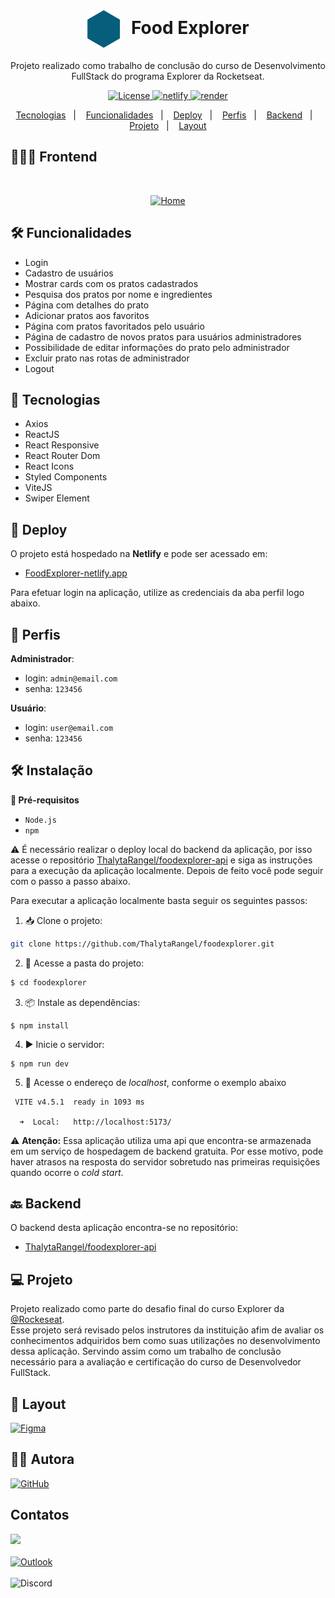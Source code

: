 <h1 align="center">
    <img alt="icon" src="./public/icon-foodExplorer.svg"  style="vertical-align: middle; margin-right: 10px;">
    Food Explorer
</h1>

<p align="center">
Projeto realizado como trabalho de conclusão do curso de Desenvolvimento FullStack do programa Explorer da Rocketseat.
</p>

<p align="center">
  <a href="#memo-licença">
    <img alt="License" src="https://img.shields.io/static/v1?style=flat&label=license&message=MIT&color=4AF2C3">
  </a>
  <a href="https://app.netlify.com/sites">
    <img alt="netlify" src="https://api.netlify.com/api/v1/badges/c5365dc5-820c-429f-a26e-5b9f238cc0b9/deploy-status">
  </a>
  <a href="#-backend">
    <img alt="render" src="https://img.shields.io/website?down_color=lightgrey&down_message=deploy&label=render&logo=render&logoColor=4AF2C3&style=flat&up_color=4AF2C3&up_message=online&url=https%3A%2F%2Ffoodexplorer-api-owmn.onrender.com%2F">
  </a>

</p>

<p align="center">
  <a href="#-tecnologias">Tecnologias</a>&nbsp;&nbsp;&nbsp;|&nbsp;&nbsp;&nbsp;
  <a href="#-funcionalidades">Funcionalidades</a>&nbsp;&nbsp;&nbsp;|&nbsp;&nbsp;&nbsp;
  <a href="#-deploy">Deploy</a>&nbsp;&nbsp;&nbsp;|&nbsp;&nbsp;&nbsp;
  <a href="#-Perfis">Perfis</a>&nbsp;&nbsp;&nbsp;|&nbsp;&nbsp;&nbsp;
  <a href="#-backend">Backend</a>&nbsp;&nbsp;&nbsp;|&nbsp;&nbsp;&nbsp;
  <a href="#-projeto">Projeto</a>&nbsp;&nbsp;&nbsp;|&nbsp;&nbsp;&nbsp;
  <a href="#-layout">Layout</a>
</p>

## 👩🏻‍🎨 Frontend

<br>

<p align="center">
  <a href="https://ibb.co/ccwhQXy"><img src="https://i.ibb.co/C56KQsw/Home.png" alt="Home"  border="0"></a>
</p>

## 🛠️ Funcionalidades</h2>

- Login
- Cadastro de usuários
- Mostrar cards com os pratos cadastrados
- Pesquisa dos pratos por nome e ingredientes
- Página com detalhes do prato
- Adicionar pratos aos favoritos
- Página com pratos favoritados pelo usuário
- Página de cadastro de novos pratos para usuários administradores
- Possibilidade de editar informações do prato pelo administrador
- Excluir prato nas rotas de administrador
- Logout

## 🦾 Tecnologias

- Axios
- ReactJS
- React Responsive
- React Router Dom
- React Icons
- Styled Components
- ViteJS
- Swiper Element

## 🚀 Deploy

O projeto está hospedado na **Netlify** e pode ser acessado em:

- [FoodExplorer-netlify.app](https://)

Para efetuar login na aplicação, utilize as credenciais da aba perfil logo abaixo.

## 👥 Perfis

**Administrador**:

- login: `admin@email.com`
- senha: `123456`

**Usuário**:

- login: `user@email.com`
- senha: `123456`

## 🛠️ Instalação

<strong>🚧 Pré-requisitos </strong> <br>

- `Node.js`
- `npm`

⚠️ É necessário realizar o deploy local do backend da aplicação, por isso acesse o repositório [ThalytaRangel/foodexplorer-api](https://github.com/ThalytaRangel/foodexplorer-api) e siga as instruções para a execução da aplicação localmente. Depois de feito você pode seguir com o passo a passo abaixo.

Para executar a aplicação localmente basta seguir os seguintes passos:

1. 📥 Clone o projeto:

```bash
git clone https://github.com/ThalytaRangel/foodexplorer.git
```

2. 📂 Acesse a pasta do projeto:

```bash
$ cd foodexplorer
```

3. 📦 Instale as dependências:

```
$ npm install
```

4. ▶️ Inicie o servidor:

```
$ npm run dev
```

5. 📡 Acesse o endereço de _localhost_, conforme o exemplo abaixo

```
 VITE v4.5.1  ready in 1093 ms

  ➜  Local:   http://localhost:5173/
```

⚠️ **Atenção:** Essa aplicação utiliza uma api que encontra-se armazenada em um serviço de hospedagem de backend gratuita. Por esse motivo, pode haver atrasos na resposta do servidor sobretudo nas primeiras requisições quando ocorre o _cold start_.

## 🔙 Backend

O backend desta aplicação encontra-se no repositório:

- [ThalytaRangel/foodexplorer-api](https://github.com/ThalytaRangel/foodexplorer-api)

## 💻 Projeto

Projeto realizado como parte do desafio final do curso Explorer da [@Rockeseat](https://www.rocketseat.com.br/). <br>
Esse projeto será revisado pelos instrutores da instituição afim de avaliar os conhecimentos adquiridos bem como suas utilizações no desenvolvimento dessa aplicação. Servindo assim como um trabalho de conclusão necessário para a avaliação e certificação do curso de Desenvolvedor FullStack.

## 🎨 Layout

<a href="https://www.figma.com/file/9BuvN9zccvlJ3hLAYg8Olf/food-explorer-v2-(Community)?type=design&node-id=201%3A1532&mode=design&t=Qi1AH3yVIV83LKvg-1">
<img alt="Figma" src="https://img.shields.io/badge/figma-%23F24E1E.svg?style=for-the-badge&logo=figma&logoColor=white" height="50%"/> 
</a>

## 👩‍💻 Autora

<a href="https://github.com/ThalytaRangel">
    <img alt="GitHub" src="https://img.shields.io/badge/github-%23121011.svg?style=for-the-badge&logo=github&logoColor=white"/>
</a>

## Contatos

<a href="https://www.linkedin.com/in/thalytarangel/" target="_blank"><img src="https://img.shields.io/badge/-LinkedIn-%230077B5?style=for-the-badge&logo=linkedin&logoColor=white" target="_blank"></a>
<br/><br/>
<a href="mailto:thalyta_ornelas@hotmail.com">
<img  alt="Outlook" src="https://img.shields.io/badge/Microsoft_Outlook-0078D4?style=for-the-badge&logo=microsoft-outlook&logoColor=white" />
</a>
<br/><br/>
<img alt="Discord" src="https://img.shields.io/badge/%3Cthalytarangel%3E-%237289DA.svg?style=for-the-badge&logo=discord&logoColor=white"/>
